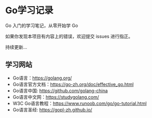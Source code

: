 # Go学习记录

Go 入门的学习笔记，从零开始学 Go

如果你发现本项目有内容上的错误，欢迎提交 issues 进行指正。

持续更新...

## 学习网站
- Go语言：https://golang.org/
- Go语言官方文档：https://go-zh.org/doc/effective_go.html
- Go语言中国: https://github.com/golang-china
- Go语言中文网：https://studygolang.com/
- W3C Go语言教程：https://www.runoob.com/go/go-tutorial.html
- Go语言圣经: https://gopl-zh.github.io/
